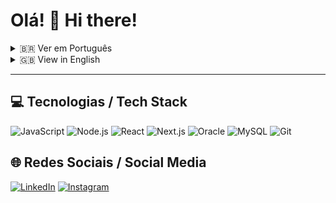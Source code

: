 # Olá! 👋 Hi there!

<details>
  <summary>🇧🇷 Ver em Português</summary>
  
  Meu nome é João Vinicius e eu sou Desenvolvedor Frontend & Backend.

  ## Sobre mim
  Analista com experiência em JavaScript, React, Next.js e Oracle/MySQL.
  Apaixonado por solucionar problemas e aprendizado contínuo.
</details>

<details>
  <summary>🇬🇧 View in English</summary>
  
  My name is João Vinicius and I'm a Frontend & Backend Developer.

  ## About me
  Analyst with experience in JavaScript, React, Next.js, and Oracle/MySQL.
  Passionate about problem-solving and continuous learning.
</details>

---

## 💻 Tecnologias / Tech Stack

![JavaScript](https://img.shields.io/badge/-JavaScript-F7DF1E?logo=javascript&logoColor=black)
![Node.js](https://img.shields.io/badge/-Node.js-339933?logo=node.js&logoColor=white)
![React](https://img.shields.io/badge/-React-61DAFB?logo=react&logoColor=black)
![Next.js](https://img.shields.io/badge/-Next.js-000000?logo=next.js&logoColor=white)
![Oracle](https://img.shields.io/badge/-Oracle-F80000?logo=oracle&logoColor=white)
![MySQL](https://img.shields.io/badge/-MySQL-4479A1?logo=mysql&logoColor=white)
![Git](https://img.shields.io/badge/-Git-F05032?logo=git&logoColor=white)

## 🌐 Redes Sociais / Social Media

[![LinkedIn](https://img.shields.io/badge/-LinkedIn-0A66C2?logo=linkedin&logoColor=white)](https://www.linkedin.com/in/joãoviniciusrosamonteiro)
[![Instagram](https://img.shields.io/badge/-Instagram-E4405F?logo=instagram&logoColor=white)](https://www.instagram.com/joaovini86/)

